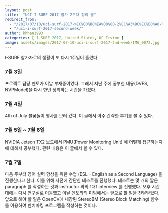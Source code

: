 ```yaml
---
layout: post
title:  "UCI I-SURF 2017 참가 2주차 정리 글"
redirect_from:
  - "/2017/07/10/uci-surf-2017-%EC%B0%B8%EA%B0%80-2%EC%A3%BC%EC%B0%A8-%EC%A0%95%EB%A6%AC-%EA%B8%80/"
  - "/uci-i-surf-2017-second-week/"
author: khhan1993
categories: [ I-SURF 2017, United States, UC Irvine ]
image: assets/images/2017-07-10-uci-i-surf-2017-2nd-week/IMG_0072.jpg
---
```


I-SURF 참가자로의 생활이 또 다시 1주일이 흘렀다.

### 7월 3일
프로젝트 담당 멘토가 이날 부재중이었다. 그래서 지난 주에 공부한 내용(DVFS, NVPModel)을 다시 한번 정리하는 시간을 가졌다.

### 7월 4일
4th of July 불꽃놀이 행사를 보러 갔다. 이 글에서 아주 간략한 후기를 볼 수 있다.

### 7월 5일 ~ 7월 6일
NVIDIA Jetson TX2 보드에서 PMU(Power Monitoring Unit) 에 어떻게 접근하는지에 대해서 공부했다. 관련 내용은 이 글에서 볼 수 있다.

### 7월 7일
다음 주부터 영어 실력 향상을 위한 수업 (ESL – English as a Second Language) 을 진행한다고 한다. 이를 위해 사전에 간단한 테스트를 진행했다.
테스트는 몇 개의 짧은 paragraph 를 작성하는 것과 instructor 와의 1대1 interview 를 진행했다.
오후 시간대에는 다시 연구실로 이동했고 이날 멘토와의 미팅에서는 앞으로 할 일을 전달받았다.
앞으로 해야 할 일은 OpenCV에 내장된 StereoBM (Stereo Block Matching) 함수를 이용하여 벤치마킹 프로그램을 작성하는 것이다.
